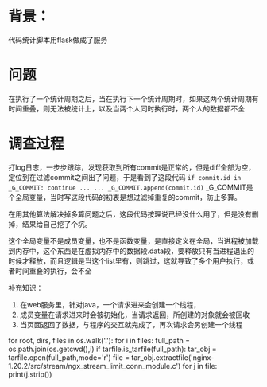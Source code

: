 # 背景：
代码统计脚本用flask做成了服务
# 问题
在执行了一个统计周期之后，当在执行下一个统计周期时，如果这两个统计周期有时间重叠，则无法被统计上，以及当两个人同时执行时，两个人的数据都不全
# 调查过程
打log日志，一步步跟踪，发现获取到所有commit是正常的，但是diff全部为空，定位到在过滤commit之间出了问题，于是看到了这段代码
`` if commit.id in _G_COMMIT:
     continue
     ...
     ...
   _G_COMMIT.append(commit.id)
``
_G_COMMIT是个全局变量，当时写这段代码的初衷是想过滤掉重复的commit，防止多算。

在用其他算法解决掉多算问题之后，这段代码按理说已经没什么用了，但是没有删掉，结果给自己挖了个坑。

这个全局变量不是成员变量，也不是函数变量，是直接定义在全局，当进程被加载到内存中，这个东西是在虚拟内存中的数据段.data段，要释放只有当进程退出的时候才释放，而且逻辑是当这个list里有，则跳过，这就导致了多个用户执行，或者时间重叠的执行，会不全

补充知识：
1. 在web服务里，针对java，一个请求进来会创建一个线程，
2. 成员变量在请求进来时会被初始化，当请求返回，所创建的对象就会被回收
3. 当页面返回了数据，与程序的交互就完成了，再次请求会另创建一个线程

for root, dirs, files in os.walk('.'):
        for i in files:
            full_path = os.path.join(os.getcwd(),i)
            if tarfile.is_tarfile(full_path):
              tar_obj = tarfile.open(full_path,mode='r')
                file = tar_obj.extractfile('nginx-1.20.2/src/stream/ngx_stream_limit_conn_module.c')
                for j in file:
                    print(j.strip())
